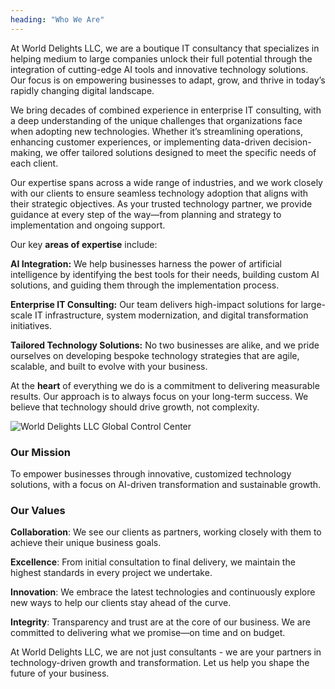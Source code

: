 ```yaml
---
heading: "Who We Are"
---
```


At World Delights LLC, we are a boutique IT consultancy that specializes in helping medium to large companies unlock their full potential through the integration of cutting-edge AI tools and innovative technology solutions. Our focus is on empowering businesses to adapt, grow, and thrive in today’s rapidly changing digital landscape.

We bring decades of combined experience in enterprise IT consulting, with a deep understanding of the unique challenges that organizations face when adopting new technologies. Whether it’s streamlining operations, enhancing customer experiences, or implementing data-driven decision-making, we offer tailored solutions designed to meet the specific needs of each client.

Our expertise spans across a wide range of industries, and we work closely with our clients to ensure seamless technology adoption that aligns with their strategic objectives. As your trusted technology partner, we provide guidance at every step of the way—from planning and strategy to implementation and ongoing support.

Our key **areas of expertise** include:

**AI Integration:** We help businesses harness the power of artificial intelligence by identifying the best tools for their needs, building custom AI solutions, and guiding them through the implementation process.

**Enterprise IT Consulting:** Our team delivers high-impact solutions for large-scale IT infrastructure, system modernization, and digital transformation initiatives.

**Tailored Technology Solutions:** No two businesses are alike, and we pride ourselves on developing bespoke technology strategies that are agile, scalable, and built to evolve with your business.

At the **heart** of everything we do is a commitment to delivering measurable results. Our approach is to always focus on your long-term success. We believe that technology should drive growth, not complexity.

![World Delights LLC Global Control Center](/images/world_delights_llc_control_center.jpg)

### Our Mission

To empower businesses through innovative, customized technology solutions, with a focus on AI-driven transformation and sustainable growth.

### Our Values

**Collaboration**: We see our clients as partners, working closely with them to achieve their unique business goals.

**Excellence**: From initial consultation to final delivery, we maintain the highest standards in every project we undertake.

**Innovation**: We embrace the latest technologies and continuously explore new ways to help our clients stay ahead of the curve.

**Integrity**: Transparency and trust are at the core of our business. We are committed to delivering what we promise—on time and on budget.

At World Delights LLC, we are not just consultants - we are your partners in technology-driven growth and transformation. Let us help you shape the future of your business.
